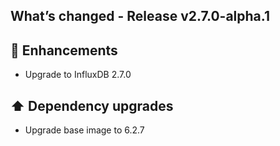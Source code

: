 ## What’s changed - Release v2.7.0-alpha.1

## 🚀 Enhancements

- Upgrade to InfluxDB 2.7.0

## ⬆️ Dependency upgrades

- Upgrade base image to 6.2.7